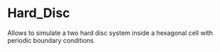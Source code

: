 # Hard_Disc
Allows to simulate a two hard disc system inside a hexagonal cell with periodic boundary conditions
